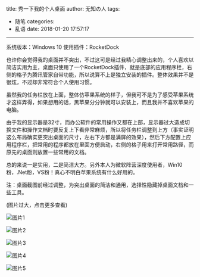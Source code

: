 title: 秀一下我的个人桌面
author: 无知の人
tags:
  - 随笔
categories:
  - 乱语
date: 2018-01-20 17:57:17
---
系统版本：Windows 10
使用插件：RocketDock

也许你会觉得我的桌面并不突出，不过这可是经过我精心调整出来的，个人喜欢以简洁实用为主，桌面只使用了一个RocketDock插件，就是底部的应用程序栏，右侧的格子为腾讯管家自带功能，所以说算不上是独立安装的插件。整体效果并不是很炫，不过却非常符合个人使用习惯。

虽然我的任务栏放在上面，整体仿苹果系统的样子，但我可不是为了感受苹果系统才这样弄得，如果想用的话，黑苹果分分钟就可以安装上，而且我并不喜欢苹果的电脑。

由于我的显示器是32寸，而办公软件的常用操作又都在上部，显示器过大造成切换文件和操作文档时要反复上下看非常麻烦，所以将任务栏调整到上方（事实证明这么布局确实更突出桌面的尺寸，左右下方都是满屏的效果），然后下方配置上应用程序栏，把常用的程序都放在里面方便启动，右侧的格子用来打开常用路径，而原先的桌面则放置一些常用的文档。

总的来说一是实用，二是简洁大方。另外本人为微软阵营深度使用者，Win10粉，.Net粉，VS粉！真心不明白苹果系统有什么好用的。

注：桌面截图前经过调整，为突出桌面的简洁和通用，选择性隐藏掉桌面文档和一些工具。

(图片过大，点击更多查看)
<!-- more -->
![图片1](/blog/images/秀一下我的个人桌面/1.jpg)

![图片2](/blog/images/秀一下我的个人桌面/2.jpg)

![图片3](/blog/images/秀一下我的个人桌面/3.jpg)

![图片4](/blog/images/秀一下我的个人桌面/4.jpg)

![图片5](/blog/images/秀一下我的个人桌面/5.jpg)